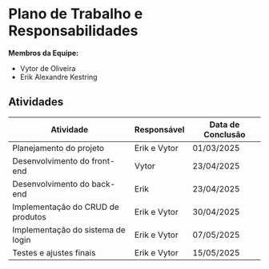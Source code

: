 # Plano de Trabalho e Responsabilidades

**Membros da Equipe:**
- Vytor de Oliveira
- Erik Alexandre Kestring

## Atividades

| Atividade                           | Responsável         | Data de Conclusão |
|-------------------------------------|---------------------|-------------------|
| Planejamento do projeto             | Erik e Vytor        | 01/03/2025        |
| Desenvolvimento do front-end        | Vytor               | 23/04/2025        |
| Desenvolvimento do back-end         | Erik                | 23/04/2025        |
| Implementação do CRUD de produtos   | Erik e Vytor        | 30/04/2025        |
| Implementação do sistema de login   | Erik e Vytor        | 07/05/2025        |
| Testes e ajustes finais             | Erik e Vytor        | 15/05/2025        |

